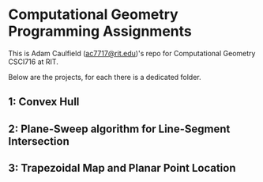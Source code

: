 # Computational Geometry Programming Assignments
This is Adam Caulfield (ac7717@rit.edu)'s repo for Computational Geometry CSCI716 at RIT.

Below are the projects, for each there is a dedicated folder.

## 1: Convex Hull

## 2: Plane-Sweep algorithm for Line-Segment Intersection

## 3: Trapezoidal Map and Planar Point Location
